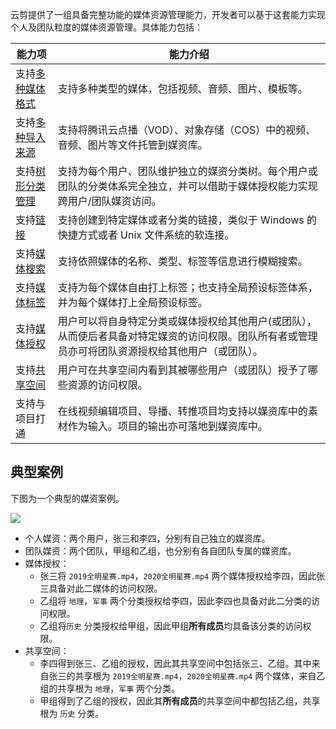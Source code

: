 云剪提供了一组具备完整功能的媒体资源管理能力，开发者可以基于这套能力实现个人及团队粒度的媒体资源管理。具体能力包括：

能力项 | 能力介绍
---------|----------
支持[多种媒体格式](TODO) | 支持多种类型的媒体，包括视频、音频、图片、模板等。
支持[多种导入来源](TODO) | 支持将腾讯云点播（VOD）、对象存储（COS）中的视频、音频、图片等文件托管到媒资库。
支持[树形分类管理](TODO) | 支持为每个用户、团队维护独立的媒资分类树。每个用户或团队的分类体系完全独立，并可以借助于媒体授权能力实现跨用户/团队媒资访问。
支持[链接](TODO) | 支持创建到特定媒体或者分类的链接，类似于 Windows 的快捷方式或者 Unix 文件系统的软连接。
支持[媒体搜索](TODO) | 支持依照媒体的名称、类型、标签等信息进行模糊搜索。
支持[媒体标签](TODO) | 支持为每个媒体自由打上标签；也支持全局预设标签体系，并为每个媒体打上全局预设标签。
支持[媒体授权](TODO) | 用户可以将自身特定分类或媒体授权给其他用户(或团队），从而使后者具备对特定媒资的访问权限。团队所有者或管理员亦可将团队资源授权给其他用户（或团队）。
支持[共享空间](TODO) | 用户可在共享空间内看到其被哪些用户（或团队）授予了哪些资源的访问权限。
支持与项目打通 | 在线视频编辑项目、导播、转推项目均支持以媒资库中的素材作为输入。项目的输出亦可落地到媒资库中。


## 典型案例
下图为一个典型的媒资案例。

![](https://main.qcloudimg.com/raw/a7c52c01a6c0dcae3b21174c1f53f326.png)

- 个人媒资：两个用户，张三和李四，分别有自己独立的媒资库。
- 团队媒资：两个团队，甲组和乙组，也分别有各自团队专属的媒资库。
- 媒体授权：
  - 张三将 `2019全明星赛.mp4`，`2020全明星赛.mp4` 两个媒体授权给李四，因此张三具备对此二媒体的访问权限。
  - 乙组将 `地理`，`军事` 两个分类授权给李四，因此李四也具备对此二分类的访问权限。
  - 乙组将`历史` 分类授权给甲组，因此甲组**所有成员**均具备该分类的访问权限。
- 共享空间：
  - 李四得到张三、乙组的授权，因此其共享空间中包括张三、乙组。其中来自张三的共享根为 `2019全明星赛.mp4`，`2020全明星赛.mp4` 两个媒体，来自乙组的共享根为 `地理`，`军事` 两个分类。
  - 甲组得到了乙组的授权，因此其**所有成员**的共享空间中都包括乙组，共享根为 `历史` 分类。